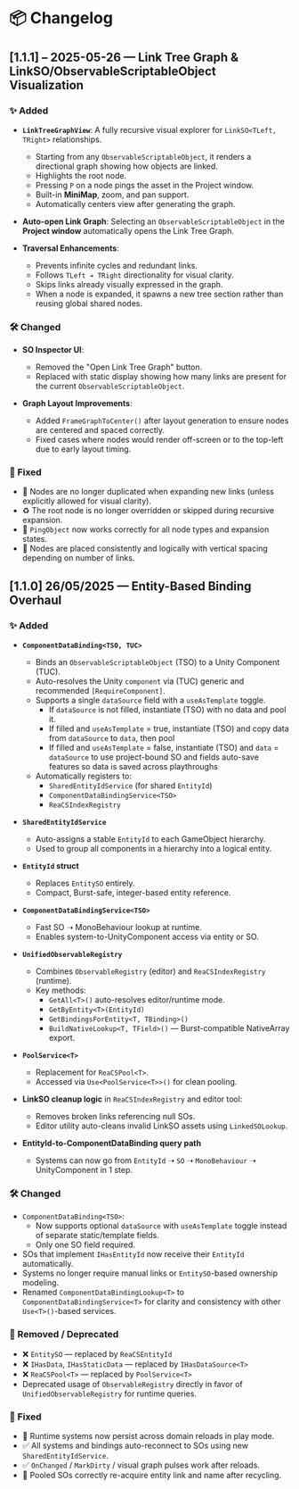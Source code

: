 # 📦 Changelog

## [1.1.1] – 2025-05-26 — Link Tree Graph & LinkSO/ObservableScriptableObject Visualization

### ✨ Added

* **`LinkTreeGraphView`**:
  A fully recursive visual explorer for `LinkSO<TLeft, TRight>` relationships.

  * Starting from any `ObservableScriptableObject`, it renders a directional graph showing how objects are linked.
  * Highlights the root node.
  * Pressing `P` on a node pings the asset in the Project window.
  * Built-in **MiniMap**, zoom, and pan support.
  * Automatically centers view after generating the graph.

* **Auto-open Link Graph**:
  Selecting an `ObservableScriptableObject` in the **Project window** automatically opens the Link Tree Graph.

* **Traversal Enhancements**:

  * Prevents infinite cycles and redundant links.
  * Follows `TLeft ➔ TRight` directionality for visual clarity.
  * Skips links already visually expressed in the graph.
  * When a node is expanded, it spawns a new tree section rather than reusing global shared nodes.

### 🛠 Changed

* **SO Inspector UI**:

  * Removed the "Open Link Tree Graph" button.
  * Replaced with static display showing how many links are present for the current `ObservableScriptableObject`.

* **Graph Layout Improvements**:

  * Added `FrameGraphToCenter()` after layout generation to ensure nodes are centered and spaced correctly.
  * Fixed cases where nodes would render off-screen or to the top-left due to early layout timing.

### 🐛 Fixed

* 🧠 Nodes are no longer duplicated when expanding new links (unless explicitly allowed for visual clarity).
* ♻ The root node is no longer overridden or skipped during recursive expansion.
* 🎯 `PingObject` now works correctly for all node types and expansion states.
* 🎨 Nodes are placed consistently and logically with vertical spacing depending on number of links.


##  [1.1.0] 26/05/2025 — Entity-Based Binding Overhaul

### ✨ Added
- **`ComponentDataBinding<TSO, TUC>`**
  - Binds an `ObservableScriptableObject` (TSO) to a Unity Component (TUC).
  - Auto-resolves the Unity `component` via (TUC) generic and recommended `[RequireComponent]`.
  - Supports a single `dataSource` field with a `useAsTemplate` toggle.
    - If `dataSource` is not filled, instantiate (TSO) with no data and pool it.
    - If filled and `useAsTemplate` = true, instantiate (TSO) and copy data from `dataSource` to `data`, then pool
    - If filled and `useAsTemplate` = false, instantiate (TSO) and `data` = `dataSource` to use project-bound SO and 
      fields auto-save features so data is saved across playthroughs
  - Automatically registers to:
    - `SharedEntityIdService` (for shared `EntityId`)
    - `ComponentDataBindingService<TSO>`
    - `ReaCSIndexRegistry`

- **`SharedEntityIdService`**
  - Auto-assigns a stable `EntityId` to each GameObject hierarchy.
  - Used to group all components in a hierarchy into a logical entity.

- **`EntityId` struct**
  - Replaces `EntitySO` entirely.
  - Compact, Burst-safe, integer-based entity reference.

- **`ComponentDataBindingService<TSO>`**
  - Fast SO ➝ MonoBehaviour lookup at runtime.
  - Enables system-to-UnityComponent access via entity or SO.

- **`UnifiedObservableRegistry`**
  - Combines `ObservableRegistry` (editor) and `ReaCSIndexRegistry` (runtime).
  - Key methods:
    - `GetAll<T>()` auto-resolves editor/runtime mode.
    - `GetByEntity<T>(EntityId)`
    - `GetBindingsForEntity<T, TBinding>()`
    - `BuildNativeLookup<T, TField>()` — Burst-compatible NativeArray export.

- **`PoolService<T>`**
  - Replacement for `ReaCSPool<T>`.
  - Accessed via `Use<PoolService<T>>()` for clean pooling.

- **LinkSO cleanup logic** in `ReaCSIndexRegistry` and editor tool:
  - Removes broken links referencing null SOs.
  - Editor utility auto-cleans invalid LinkSO assets using `LinkedSOLookup`.

- **EntityId-to-ComponentDataBinding query path**
  - Systems can now go from `EntityId` ➝ `SO` ➝ `MonoBehaviour` ➝ UnityComponent in 1 step.

### 🛠 Changed
- `ComponentDataBinding<TSO>`:
  - Now supports optional `dataSource` with `useAsTemplate` toggle instead of separate static/template fields.
  - Only one SO field required.
- SOs that implement `IHasEntityId` now receive their `EntityId` automatically.
- Systems no longer require manual links or `EntitySO`-based ownership modeling.
- Renamed `ComponentDataBindingLookup<T>` to `ComponentDataBindingService<T>` for clarity and consistency with other `Use<T>()`-based services.

### 🧹 Removed / Deprecated
- ❌ `EntitySO` — replaced by `ReaCSEntityId`
- ❌ `IHasData`, `IHasStaticData` — replaced by `IHasDataSource<T>`
- ❌ `ReaCSPool<T>` — replaced by `PoolService<T>`
- Deprecated usage of `ObservableRegistry` directly in favor of `UnifiedObservableRegistry` for runtime queries.

### 🐛 Fixed
- 🧠 Runtime systems now persist across domain reloads in play mode.
- ✅ All systems and bindings auto-reconnect to SOs using new `SharedEntityIdService`.
- ✅ `OnChanged` / `MarkDirty` / visual graph pulses work after reloads.
- 🔁 Pooled SOs correctly re-acquire entity link and name after recycling.
